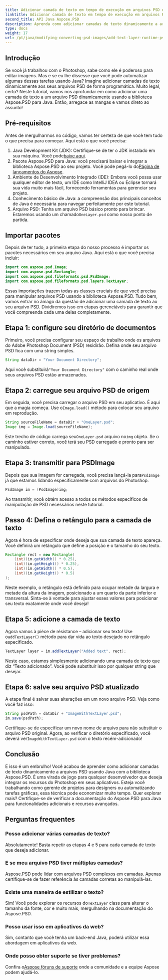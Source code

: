 ```yaml
---
title: Adicionar camada de texto em tempo de execução em arquivos PSD usando Java
linktitle: Adicionar camada de texto em tempo de execução em arquivos PSD usando Java
second_title: API Java Aspose.PSD
description: Aprenda como adicionar camadas de texto dinamicamente a arquivos PSD usando Java com Aspose.PSD. Siga este tutorial passo a passo para possibilidades emocionantes de automação.
type: docs
weight: 17
url: /pt/java/modifying-converting-psd-images/add-text-layer-runtime-psd-files/
---
```

## Introdução
Se você já trabalhou com o Photoshop, sabe como ele é poderoso para editar imagens. Mas e se eu lhe dissesse que você pode automatizar algumas dessas tarefas usando Java? Imagine adicionar camadas de texto dinamicamente aos seus arquivos PSD de forma programática. Muito legal, certo? Neste tutorial, vamos nos aprofundar em como adicionar uma camada de texto a um arquivo PSD dinamicamente usando a biblioteca Aspose.PSD para Java. Então, arregace as mangas e vamos direto ao assunto!
## Pré-requisitos
Antes de mergulharmos no código, vamos ter certeza de que você tem tudo o que precisa para começar. Aqui está o que você precisa:
1.  Java Development Kit (JDK): Certifique-se de ter o JDK instalado em sua máquina. Você pode[baixe aqui](https://www.oracle.com/java/technologies/javase-jdk11-downloads.html).
2.  Pacote Aspose.PSD para Java: você precisará baixar e integrar a biblioteca Aspose.PSD ao seu projeto. Você pode pegá-lo do[Página de lançamentos do Aspose](https://releases.aspose.com/psd/java/).
3. Ambiente de Desenvolvimento Integrado (IDE): Embora você possa usar qualquer editor de texto, um IDE como IntelliJ IDEA ou Eclipse tornará sua vida muito mais fácil, fornecendo ferramentas para gerenciar seu projeto.
4. Conhecimento básico de Java: a compreensão dos principais conceitos de Java é necessária para navegar perfeitamente por este tutorial.
5.  Arquivo PSD: Tenha um arquivo PSD básico pronto para brincar. Estaremos usando um chamado`OneLayer.psd` como nosso ponto de partida.
## Importar pacotes
Depois de ter tudo, a primeira etapa do nosso processo é importar os pacotes necessários em seu arquivo Java. Aqui está o que você precisa incluir:
```java
import com.aspose.psd.Image;
import com.aspose.psd.Rectangle;
import com.aspose.psd.fileformats.psd.PsdImage;
import com.aspose.psd.fileformats.psd.layers.TextLayer;
```
Essas importações trazem todas as classes cruciais de que você precisa para manipular arquivos PSD usando a biblioteca Aspose.PSD.
Tudo bem, vamos entrar no âmago da questão de adicionar uma camada de texto ao seu arquivo PSD. Dividiremos isso em etapas gerenciáveis para garantir que você compreenda cada uma delas completamente.
## Etapa 1: configure seu diretório de documentos
Primeiro, você precisa configurar seu espaço de trabalho onde os arquivos do Adobe Photoshop Document (PSD) residirão. Defina onde seu arquivo PSD fica com uma string simples.
```java
String dataDir = "Your Document Directory"; 
```
 Aqui você substituirá`"Your Document Directory"` com o caminho real onde seus arquivos PSD estão armazenados.
## Etapa 2: carregue seu arquivo PSD de origem
Em seguida, você precisa carregar o arquivo PSD em seu aplicativo. É aqui que a magia começa. Use o`Image.load()` método para colocar seu arquivo em reprodução.
```java
String sourceFileName = dataDir + "OneLayer.psd"; 
Image img = Image.load(sourceFileName);
```
 Este trecho de código carrega seu`OneLayer.psd` arquivo no`img` objeto. Se o caminho estiver correto, você terá seu PSD carregado e pronto para ser manipulado.
## Etapa 3: transmitir para PSDImage
 Depois que sua imagem for carregada, você precisa lançá-la para`PsdImage` já que estamos lidando especificamente com arquivos do Photoshop.
```java
PsdImage im = (PsdImage)img;
```
Ao transmitir, você obtém acesso a todos os métodos específicos de manipulação de PSD necessários neste tutorial.
## Passo 4: Defina o retângulo para a camada de texto
Agora é hora de especificar onde deseja que sua camada de texto apareça. Você definirá um retângulo que define a posição e o tamanho do seu texto.
```java
Rectangle rect = new Rectangle(
    (int)(im.getWidth() * 0.25),
    (int)(im.getHeight() * 0.25),
    (int)(im.getWidth() * 0.5),
    (int)(im.getHeight() * 0.5)
);
```
Neste exemplo, o retângulo está definido para ocupar metade da largura e metade da altura da imagem, posicionado a um quarto da parte inferior e transversal. Sinta-se à vontade para ajustar esses valores para posicionar seu texto exatamente onde você deseja!
## Etapa 5: adicione a camada de texto
 Agora vamos à pièce de résistance – adicionar seu texto! Use o`addTextLayer()` método para dar vida ao texto desejado no retângulo especificado.
```java
TextLayer layer = im.addTextLayer("Added text", rect);
```
Neste caso, estamos simplesmente adicionando uma camada de texto que diz “Texto adicionado”. Você pode substituir isso por qualquer string que desejar.
## Etapa 6: salve seu arquivo PSD atualizado
A etapa final é salvar suas alterações em um novo arquivo PSD. Veja como você faz isso:
```java
String psdPath = dataDir + "ImageWithTextLayer.psd";
im.save(psdPath);
```
 Certifique-se de especificar um novo nome de arquivo para não substituir o arquivo PSD original. Agora, ao verificar o diretório especificado, você deverá ver`ImageWithTextLayer.psd` com o texto recém-adicionado!
## Conclusão
E isso é um embrulho! Você acabou de aprender como adicionar camadas de texto dinamicamente a arquivos PSD usando Java com a biblioteca Aspose.PSD. É uma virada de jogo para qualquer desenvolvedor que deseja integrar os recursos do Photoshop em seus aplicativos. Esteja você trabalhando como gerente de projetos para designers ou automatizando tarefas gráficas, essa técnica pode economizar muito tempo.
Quer explorar mais? Certifique-se de verificar a documentação do Aspose.PSD para Java para funcionalidades adicionais e recursos avançados.
## Perguntas frequentes
### Posso adicionar várias camadas de texto?
Absolutamente! Basta repetir as etapas 4 e 5 para cada camada de texto que deseja adicionar.
### E se meu arquivo PSD tiver múltiplas camadas?
Aspose.PSD pode lidar com arquivos PSD complexos em camadas. Apenas certifique-se de fazer referência às camadas corretas ao manipulá-las.
### Existe uma maneira de estilizar o texto?
 Sim! Você pode explorar os recursos do`TextLayer` class para alterar o tamanho da fonte, cor e muito mais, mergulhando na documentação do Aspose.PSD.
### Posso usar isso em aplicativos da web?
Sim, contanto que você tenha um back-end Java, poderá utilizar essa abordagem em aplicativos da web.
### Onde posso obter suporte se tiver problemas?
 Confira o[Aspose fóruns de suporte](https://forum.aspose.com/c/psd/34) onde a comunidade e a equipe Aspose podem ajudá-lo.